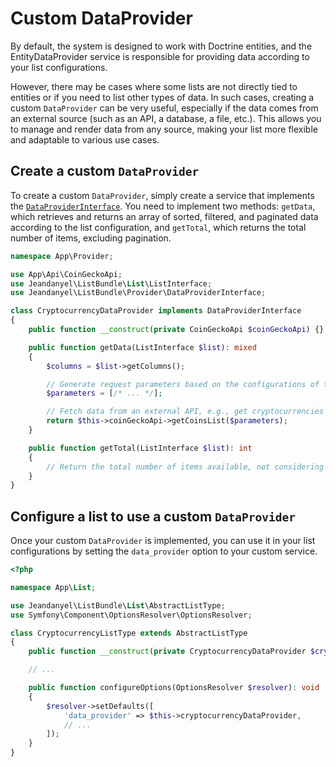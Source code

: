 # Custom DataProvider

By default, the system is designed to work with Doctrine entities, and the EntityDataProvider service is responsible for providing data according to your list configurations.

However, there may be cases where some lists are not directly tied to entities or if you need to list other types of data. In such cases, creating a custom `DataProvider` can be very useful, especially if the data comes from an external source (such as an API, a database, a file, etc.). This allows you to manage and render data from any source, making your list more flexible and adaptable to various use cases.

## Create a custom `DataProvider`

To create a custom `DataProvider`, simply create a service that implements the [`DataProviderInterface`](../src/Provider/DataProviderInterface.php). You need to implement two methods: `getData`, which retrieves and returns an array of sorted, filtered, and paginated data according to the list configuration, and `getTotal`, which returns the total number of items, excluding pagination.

```php
namespace App\Provider;

use App\Api\CoinGeckoApi;
use Jeandanyel\ListBundle\List\ListInterface;
use Jeandanyel\ListBundle\Provider\DataProviderInterface;

class CryptocurrencyDataProvider implements DataProviderInterface
{
    public function __construct(private CoinGeckoApi $coinGeckoApi) {}

    public function getData(ListInterface $list): mixed
    {
        $columns = $list->getColumns();

        // Generate request parameters based on the configurations of the list and its columns (e.g., filters, sorting, pagination, etc.)
        $parameters = [/* ... */];

        // Fetch data from an external API, e.g., get cryptocurrencies from the CoinGecko's API.
        return $this->coinGeckoApi->getCoinsList($parameters);
    }

    public function getTotal(ListInterface $list): int
    {
        // Return the total number of items available, not considering pagination
    }
}
```

## Configure a list to use a custom `DataProvider`

Once your custom `DataProvider` is implemented, you can use it in your list configurations by setting the `data_provider` option to your custom service. 

```php
<?php

namespace App\List;

use Jeandanyel\ListBundle\List\AbstractListType;
use Symfony\Component\OptionsResolver\OptionsResolver;

class CryptocurrencyListType extends AbstractListType
{
    public function __construct(private CryptocurrencyDataProvider $cryptocurrencyDataProvider) {}

    // ...

    public function configureOptions(OptionsResolver $resolver): void
    {
        $resolver->setDefaults([
            'data_provider' => $this->cryptocurrencyDataProvider,
            // ...
        ]);
    }
}
```